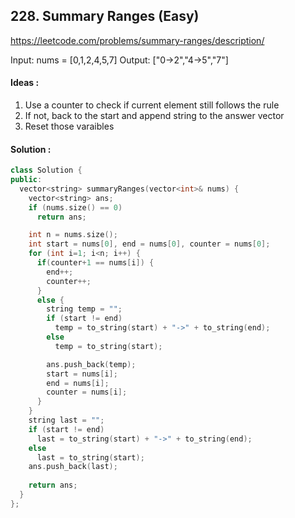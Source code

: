 ## **228. Summary Ranges (Easy)**


https://leetcode.com/problems/summary-ranges/description/

Input: nums = [0,1,2,4,5,7]
Output: ["0->2","4->5","7"]

#### Ideas :
1. Use a counter to check if current element still follows the rule
2. If not, back to the start and append string to the answer vector
3. Reset those varaibles

#### Solution :
```C++
class Solution {
public:
  vector<string> summaryRanges(vector<int>& nums) {
    vector<string> ans;
    if (nums.size() == 0) 
      return ans;

    int n = nums.size();
    int start = nums[0], end = nums[0], counter = nums[0];
    for (int i=1; i<n; i++) {
      if(counter+1 == nums[i]) {
        end++;
        counter++;
      }
      else {
        string temp = "";
        if (start != end)
          temp = to_string(start) + "->" + to_string(end);
        else 
          temp = to_string(start);

        ans.push_back(temp);
        start = nums[i];
        end = nums[i];
        counter = nums[i];
      }
    }
    string last = "";
    if (start != end)
      last = to_string(start) + "->" + to_string(end);
    else 
      last = to_string(start);
    ans.push_back(last);
      
    return ans;
  }
};
```